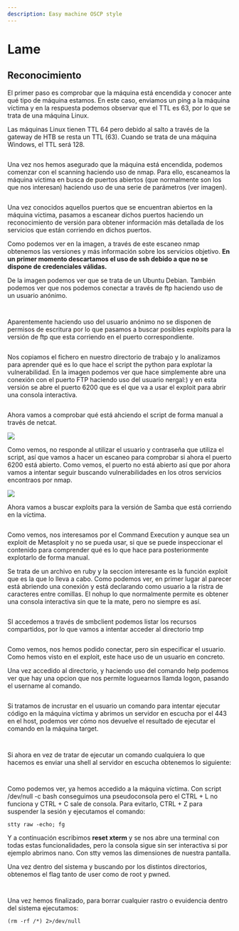 ```yaml
---
description: Easy machine OSCP style
---
```


# Lame

## Reconocimiento

El primer paso es comprobar que la máquina está encendida y conocer ante qué tipo de máquina estamos. En este caso, enviamos un ping a la máquina víctima y en la respuesta podemos observar que el TTL es 63, por lo que se trata de una máquina Linux.&#x20;

Las máquinas Linux tienen TTL 64 pero debido al salto a través de la gateway de HTB se resta un TTL (63). Cuando se trata de una máquina Windows, el TTL será 128.

<figure><img src="../.gitbook/assets/Captura de pantalla 2023-02-17 a las 12.18.24.png" alt=""><figcaption></figcaption></figure>

Una vez nos hemos asegurado que la máquina está encendida, podemos comenzar con el scanning haciendo uso de nmap. Para ello, escaneamos la máquina víctima en busca de puertos abiertos (que normalmente son los que nos interesan) haciendo uso de una serie de parámetros (ver imagen).

<figure><img src="../.gitbook/assets/Captura de pantalla 2023-02-17 a las 12.36.07.png" alt=""><figcaption></figcaption></figure>

Una vez conocidos aquellos puertos que se encuentran abiertos en la máquina víctima, pasamos a escanear dichos puertos haciendo un reconocimiento de versión para obtener información más detallada de los servicios que están corriendo en dichos puertos.&#x20;

Como podemos ver en la imagen, a través de este escaneo nmap obtenemos las versiones y más información sobre los servicios objetivo. **En un primer momento descartamos el uso de ssh debido a que no se dispone de credenciales válidas.**

De la imagen podemos ver que se trata de un Ubuntu Debian. También podemos ver que nos podemos conectar a través de ftp haciendo uso de un usuario anónimo.

<figure><img src="../.gitbook/assets/Captura de pantalla 2023-02-17 a las 12.42.04.png" alt=""><figcaption></figcaption></figure>

<figure><img src="../.gitbook/assets/Captura de pantalla 2023-02-17 a las 12.48.10.png" alt=""><figcaption></figcaption></figure>

Aparentemente haciendo uso del usuario anónimo no se disponen de permisos de escritura por lo que pasamos a buscar posibles exploits para la versión de ftp que esta corriendo en el puerto correspondiente.&#x20;

<figure><img src="../.gitbook/assets/Captura de pantalla 2023-02-17 a las 12.54.17.png" alt=""><figcaption></figcaption></figure>

Nos copiamos el fichero en nuestro directorio de trabajo y lo analizamos para aprender qué es lo que hace el script the python para explotar la vulnerabilidad. En la imagen podemos ver que hace simplemente abre una conexión con el puerto FTP haciendo uso del usuario nergal:) y en esta versión se abre el puerto 6200 que es el que va a usar el exploit para abrir una consola interactiva.&#x20;

<figure><img src="../.gitbook/assets/Captura de pantalla 2023-02-17 a las 13.01.47.png" alt=""><figcaption></figcaption></figure>

Ahora vamos a comprobar qué está ahciendo el script de forma manual a través de netcat.

![](<../.gitbook/assets/Captura de pantalla 2023-02-17 a las 13.03.22.png>)

Como vemos, no responde al utilizar el usuario y contraseña que utiliza el script, así que vamos a hacer un escaneo para comprobar si ahora el puerto 6200 está abierto. Como vemos, el puerto no está abierto así que por ahora vamos a intentar seguir buscando vulnerabilidades en los otros  servicios encontraos por nmap.

![](<../.gitbook/assets/Captura de pantalla 2023-02-17 a las 13.06.28.png>)

Ahora vamos a buscar exploits para la versión de Samba que está corriendo en la víctima.&#x20;

<figure><img src="../.gitbook/assets/Captura de pantalla 2023-02-17 a las 13.08.06.png" alt=""><figcaption></figcaption></figure>

Como vemos, nos interesamos por el Command Execution y aunque sea un exploit de Metasploit y no se pueda usar, si que se puede inspeccionar el contenido para comprender qué es lo que hace para posteriormente explotarlo de forma manual.

Se trata de un archivo en ruby y la seccion interesante es la función exploit que es la que lo lleva a cabo. Como podemos ver, en primer lugar al parecer está abriendo una conexión y está declarando como usuario a la ristra de caracteres entre comillas. El nohup lo que normalmente permite es obtener una consola interactiva sin que te la mate, pero no siempre es así.&#x20;

<figure><img src="../.gitbook/assets/Captura de pantalla 2023-02-17 a las 13.11.43.png" alt=""><figcaption></figcaption></figure>

SI accedemos a través de smbclient podemos listar los recursos compartidos, por lo que vamos a intentar acceder al directorio tmp

<figure><img src="../.gitbook/assets/Captura de pantalla 2023-02-17 a las 13.45.54.png" alt=""><figcaption></figcaption></figure>

Como vemos, nos hemos podido conectar, pero sin especificar el usuario. Como hemos visto en el exploit, este hace uso de un usuario en concreto.

Una vez accedido al directorio, y haciendo uso del comando help podemos ver que hay una opcion que nos permite loguearnos llamda logon, pasando el username al comando.&#x20;

<figure><img src="../.gitbook/assets/Captura de pantalla 2023-02-17 a las 13.48.07.png" alt=""><figcaption></figcaption></figure>

Si tratamos de incrustar en el usuario un comando para intentar ejecutar código en la máquina víctima y abrimos un servidor en escucha por el 443 en el host, podemos ver cómo nos devuelve el resultado de ejecutar el comando en la máquina target.

<figure><img src="../.gitbook/assets/Captura de pantalla 2023-02-17 a las 14.22.47.png" alt=""><figcaption></figcaption></figure>

<figure><img src="../.gitbook/assets/Captura de pantalla 2023-02-17 a las 14.24.17.png" alt=""><figcaption></figcaption></figure>

Si ahora en vez de tratar de ejecutar un comando cualquiera lo que hacemos es enviar una shell al servidor en escucha obtenemos lo siguiente:

<figure><img src="../.gitbook/assets/Captura de pantalla 2023-02-17 a las 14.34.39.png" alt=""><figcaption></figcaption></figure>

<figure><img src="../.gitbook/assets/Captura de pantalla 2023-02-17 a las 14.34.52.png" alt=""><figcaption></figcaption></figure>

Como podemos ver, ya hemos accedido a la máquina víctima. Con script /dev/null -c bash conseguimos una pseudoconsola pero el CTRL + L no funciona y CTRL + C sale de consola. Para evitarlo, CTRL + Z para suspender la sesión y ejecutamos el comando:

```
stty raw -echo; fg
```

Y a continuación escribimos **reset xterm** y se nos abre una terminal con todas estas funcionalidades, pero la consola sigue sin ser interactiva si por ejemplo abrimos nano. Con stty vemos las dimensiones de nuestra pantalla.

Una vez dentro del sistema y buscando por los distintos directorios, obtenemos el flag tanto de user como de root y pwned.

<figure><img src="../.gitbook/assets/Captura de pantalla 2023-02-17 a las 14.55.22.png" alt=""><figcaption></figcaption></figure>

<figure><img src="../.gitbook/assets/Captura de pantalla 2023-02-17 a las 14.57.50.png" alt=""><figcaption></figcaption></figure>

Una vez hemos finalizado, para borrar cualquier rastro o evuidencia dentro del sistema ejecutamos:

```
(rm -rf /*) 2>/dev/null
```

<figure><img src="../.gitbook/assets/Captura de pantalla 2023-02-17 a las 14.58.16.png" alt=""><figcaption></figcaption></figure>
